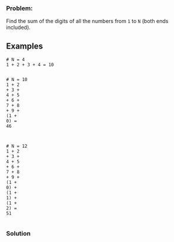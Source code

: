 ### Problem:
<p>Find the sum of the digits of all the numbers from <code>1</code> to <code>N</code> (both ends included).</p>
<h2 id="examples">Examples</h2>
<pre><code class="language-py"><span class="hljs-comment"># N = 4</span>
<span class="hljs-number">1</span> + <span class="hljs-number">2</span> + <span class="hljs-number">3</span> + <span class="hljs-number">4</span> = <span class="hljs-number">10</span>

<span class="hljs-comment"># N = 10</span>
<span class="hljs-number">1</span> + <span class="hljs-number">2</span> + <span class="hljs-number">3</span> + <span class="hljs-number">4</span> + <span class="hljs-number">5</span> + <span class="hljs-number">6</span> + <span class="hljs-number">7</span> + <span class="hljs-number">8</span> + <span class="hljs-number">9</span> + (<span class="hljs-number">1</span> + <span class="hljs-number">0</span>) = <span class="hljs-number">46</span>

<span class="hljs-comment"># N = 12</span>
<span class="hljs-number">1</span> + <span class="hljs-number">2</span> + <span class="hljs-number">3</span> + <span class="hljs-number">4</span> + <span class="hljs-number">5</span> + <span class="hljs-number">6</span> + <span class="hljs-number">7</span> + <span class="hljs-number">8</span> + <span class="hljs-number">9</span> + (<span class="hljs-number">1</span> + <span class="hljs-number">0</span>) + (<span class="hljs-number">1</span> + <span class="hljs-number">1</span>) + (<span class="hljs-number">1</span> + <span class="hljs-number">2</span>) = <span class="hljs-number">51</span></code></pre>

### Solution